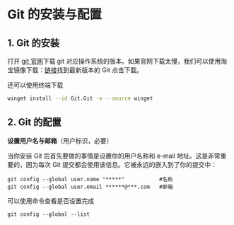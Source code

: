 # Git 的安装与配置

## 1. Git 的安装

打开 [git 官网](https://github.com/git-for-windows/git/releases/download/v2.43.0.windows.1/Git-2.43.0-64-bit.exe)下载 git 对应操作系统的版本。如果官网下载太慢，我们可以使用淘宝镜像下载：[链接](http://npm.taobao.org/mirrors/git-for-windows/)找到最新版本的 Git 点击下载。

还可以使用终端下载

```sh
winget install --id Git.Git -e --source winget
```

## 2. Git 的配置

**设置用户名与邮箱**（用户标识，必要）

当你安装 Git 后首先要做的事情是设置你的用户名称和 e-mail 地址。这是非常重要的，因为每次 Git 提交都会使用该信息。它被永远的嵌入到了你的提交中：

```shell
git config --global user.name "*****"           #名称
git config --global user.email ******@***.com   #邮箱
```

可以使用命令查看是否设置完成

```shell
git config --global --list
```
